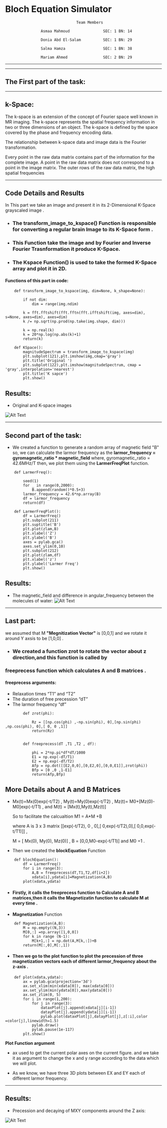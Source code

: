 # **Bloch Equation Simulator**

                                    Team Members 
                    
                    Asmaa Mahmoud               SEC: 1 BN: 14
                    
                    Donia Abd El-Salam          SEC: 1 BN: 29
                    
                    Salma Hamza                 SEC: 1 BN: 38
                    
                    Mariam Ahmed                SEC: 2 BN: 29

---
----
## **The First part of the task:** 

---
## **k-Space**:
The k-space is an extension of the concept of Fourier space well known in MR imaging. The k-space represents the spatial frequency information in two or three dimensions of an object. The k-space is defined by the space covered by the phase and frequency encoding data.

The relationship between k-space data and image data is the Fourier transformation. 

Every point in the raw data matrix contains part of the information for the complete image. A point in the raw data matrix does not correspond to a point in the image matrix. The outer rows of the raw data matrix, the high spatial frequencies


---
## **Code Details and Results** 

In This part we take an image and present it in its 2-Dimensional K-Space grayscaled image . 

- ### The transform_image_to_kspace() Function is responsible for converting a regular brain Image to its K-Space form .
- ### This Function take the image and by Fourier  and Inverse Fourier Trasnformation it produce K-Space.
- ### The Kspace Function() is used to take the formed K-Space array and plot it in 2D.

#### Functions of this part in code:

```
    def transform_image_to_kspace(img, dim=None, k_shape=None):
  
        if not dim:
            dim = range(img.ndim)

        k = fft.fftshift(fft.fftn(fft.ifftshift(img, axes=dim), s=None, axes=dim), axes=dim)
        k /= np.sqrt(np.prod(np.take(img.shape, dim)))

        k = np.real(k)
        k = 20*np.log(np.abs(k)+1)
        return(k)

    def KSpace():
        magnitudeSpectrum = transform_image_to_kspace(img)
        plt.subplot(121),plt.imshow(img,cmap='gray')
        plt.title('Original ')
        plt.subplot(122),plt.imshow(magnitudeSpectrum, cmap = 'gray',interpolation='nearest')
        plt.title('K sapce')
        plt.show()

```

## **Results:** 

- Original and K-space images

![Alt Text](K-Space1.png)




---------
## **Second part of the task:**


- We created a function to generate a random array of magnetic field "B" so, we can calculate the larmor frequency as the **larmor_frequency = gyromagnetic_ratio * magnetic_field** where, gyromagnetic_ratio = 42.6MHz/T then, we plot them using the **LarmerFreqPlot** function.

```
    def LarmerFreq():

        seed(1)
        for _ in range(0,2000):
            B.append(random()*0.5+3)
        larmor_frequency = 42.6*np.array(B)
        df = larmor_frequency
        return(df)

    def LarmerFreqPlot():
        df = LarmerFreq()
        plt.subplot(211)
        plt.suptitle('B')
        plt.plot(zlam,B)
        plt.xlabel('Z')
        plt.ylabel('B')
        axes = pylab.gca()
        axes.set_ylim(0,10)
        plt.subplot(212)
        plt.plot(zlam,df)
        plt.xlabel('z')
        plt.ylabel('Larmer Freq')
        plt.show()
```
## **Results:** 
- The magnetic_field and difference in angular_frequency between the molecules of water:
![Alt Text](larmor_frequency.jpeg)

--------------
## **Last part:**

we assumed that M  **"Megnitization Vector"**  is [0,0,1] and we rotate it around Y axsis to be [1,0,0] .

- ### We created a function **zrot** to rotate the vector about z direction,and this function is called by 

### **freeprecess** function which calculates A and B matrices .
#### freeprecess arguments:
- Relaxation times “T1” and “T2”
- The duration of free precession “dT” 
- The larmor frequency “df” 


```
        def zrot(phi):   

            Rz = [[np.cos(phi) ,-np.sin(phi), 0],[np.sin(phi) ,np.cos(phi), 0],[ 0, 0 ,1]]
            return(Rz)

     
        def freeprecess(dT ,T1 ,T2 , df):
     
            phi = 2*np.pi*df*dT/1000
            E1 = np.exp(-dT/T1)	
            E2 = np.exp(-dT/T2)        
            Afp = np.dot([[E2,0,0],[0,E2,0],[0,0,E1]],zrot(phi))            
            Bfp = [0 ,0 ,1-E1]        
            return(Afp,Bfp)

```


## **More Details about A and B Matrices**

 -  Mx(t)=Mx(0)exp(-t/T2)  , My(t)=My(0)exp(-t/T2) , Mz(t)= M0+[Mz(0)-M0]exp(-t/T1) , and M(t) = [Mx(t),My(t),Mz(t)]

    So to facilitate the calcualtion M1 = A*M +B 

    where A is 3 x 3 matrix [[exp(-t/T2), 0 , 0],[ 0,exp(-t/T2),0],[ 0,0,exp(-t/T1)]] ,

    M = [ Mx(0), My(0), Mz(0)]  , B = [0,0,M0-exp(-t/T1)] and M0 =1 .


- Then we created the **blockEquation** Function 

```    
    def blochEquation():  
        df = LarmerFreq()
        for i in range(3):
            A,B = freeprecess(dT,T1,T2,df[i+2])
            xdata[i],ydata[i]=Magnetization(A,B)
        plot(xdata,ydata)
```    

- #### Firstly, it calls the freeprecess function to Calculate A and B matrices,then it calls the Magnetizatin function to calculate M at every time .
- **Magnetization** Function

```    
    def Magnetization(A,B):
        M = np.empty((N,3))    
        M[0,:] =np.array([1,0,0])
        for k in range (N-1):
            M[k+1,:] = np.dot(A,M[k,:])+B
        return(M[:,0],M[:,1])
```    


- #### Then we go to the plot function to plot the precession of three magnetization vectors each of different larmor_frequency about the z-axis .



```
    def plot(xdata,ydata):
        ax = pylab.gca(projection='3d')   
        ax.set_xlim(min(xdata[0]), max(xdata[0]))
        ax.set_ylim(min(ydata[0]),max(ydata[0]))
        ax.set_zlim(0, 5)
        for i in range(1,200):
            for j in range(3):
                dataxPlot[j].append(xdata[j][i-1])
                datayPlot[j].append(ydata[j][i-1]) 
                pylab.plot(dataxPlot[j],datayPlot[j],z[:i],color =color[j],linewidth=1.5)
            pylab.draw()
            pylab.pause(1e-117)             
        plt.show() 

```

**Plot Function argument**

- ax used to get the current polar axes on the current figure. and we take it as argument to change the x and y range according to the data which we will plot.


- As we know, we have three 3D plots between EX and EY each of different larmor frequency.


---------
## **Results:** 




- Precession and decaying of MXY components around the Z axis:

![Alt Text](2.gif)
